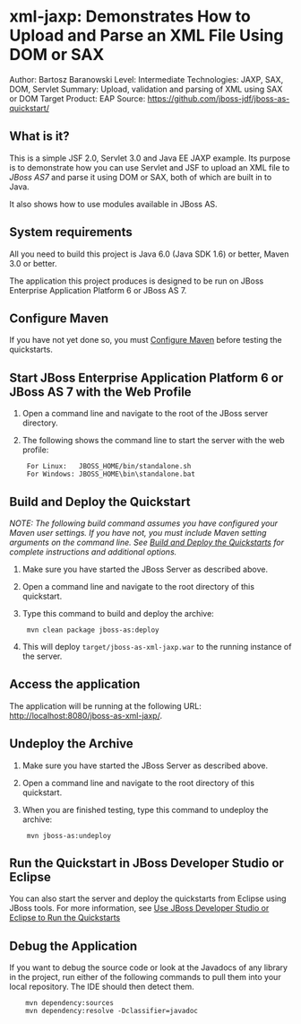 xml-jaxp: Demonstrates How to Upload and Parse an XML File Using DOM or SAX
========================
Author: Bartosz Baranowski
Level: Intermediate
Technologies: JAXP, SAX, DOM, Servlet
Summary: Upload, validation and parsing of XML using SAX or DOM
Target Product: EAP
Source: <https://github.com/jboss-jdf/jboss-as-quickstart/>

What is it?
-----------

This is a simple JSF 2.0, Servlet 3.0 and Java EE JAXP example. Its purpose is to demonstrate how you can use Servlet and JSF to upload an XML file to *JBoss AS7* and parse it using DOM or SAX, both of which are built in to Java.

It also shows how to use modules available in JBoss AS.
 
System requirements
-------------------

All you need to build this project is Java 6.0 (Java SDK 1.6) or better, Maven 3.0 or better.

The application this project produces is designed to be run on JBoss Enterprise Application Platform 6 or JBoss AS 7. 

 
Configure Maven
---------------

If you have not yet done so, you must [Configure Maven](../README.md#configure-maven) before testing the quickstarts.


Start JBoss Enterprise Application Platform 6 or JBoss AS 7 with the Web Profile
-------------------------

1. Open a command line and navigate to the root of the JBoss server directory.
2. The following shows the command line to start the server with the web profile:

        For Linux:   JBOSS_HOME/bin/standalone.sh
        For Windows: JBOSS_HOME\bin\standalone.bat

 
Build and Deploy the Quickstart
-------------------------

_NOTE: The following build command assumes you have configured your Maven user settings. If you have not, you must include Maven setting arguments on the command line. See [Build and Deploy the Quickstarts](../README.md#build-and-deploy-the-quickstarts) for complete instructions and additional options._

1. Make sure you have started the JBoss Server as described above.
2. Open a command line and navigate to the root directory of this quickstart.
3. Type this command to build and deploy the archive:

        mvn clean package jboss-as:deploy

4. This will deploy `target/jboss-as-xml-jaxp.war` to the running instance of the server.


Access the application 
---------------------

The application will be running at the following URL: <http://localhost:8080/jboss-as-xml-jaxp/>.


Undeploy the Archive
--------------------

1. Make sure you have started the JBoss Server as described above.
2. Open a command line and navigate to the root directory of this quickstart.
3. When you are finished testing, type this command to undeploy the archive:

        mvn jboss-as:undeploy


Run the Quickstart in JBoss Developer Studio or Eclipse
-------------------------------------
You can also start the server and deploy the quickstarts from Eclipse using JBoss tools. For more information, see [Use JBoss Developer Studio or Eclipse to Run the Quickstarts](../README.md#use-jboss-developer-studio-or-eclipse-to-run-the-quickstarts) 


Debug the Application
------------------------------------

If you want to debug the source code or look at the Javadocs of any library in the project, run either of the following commands to pull them into your local repository. The IDE should then detect them.


        mvn dependency:sources
        mvn dependency:resolve -Dclassifier=javadoc
